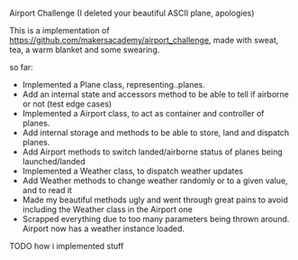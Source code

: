 Airport Challenge
(I deleted your beautiful ASCII plane, apologies)

This is a implementation of https://github.com/makersacademy/airport_challenge, made with sweat, tea, a warm blanket and some swearing.

so far:
- Implemented a Plane class, representing..planes.
- Add an internal state and accessors method to be able to tell if airborne or not (test edge cases)
- Implemented a Airport class, to act as container and controller of planes.
- Add internal storage and methods to be able to store, land and dispatch planes.
- Add Airport methods to switch landed/airborne status of planes being launched/landed
- Implemented a Weather class, to dispatch weather updates
- Add Weather methods to change weather randomly or to a given value, and to read it
- Made my beautiful methods ugly and went through great pains to avoid including the Weather class in the Airport one
- Scrapped everything due to too many parameters being thrown around. Airport now has a weather instance loaded.

TODO how i implemented stuff
